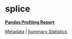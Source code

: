 # splice

[**Pandas Profiling Report**](../docs_sources/profile/splice.html)

[Metadata](metadata.yaml) | [Summary Statistics](summary_stats.csv)

